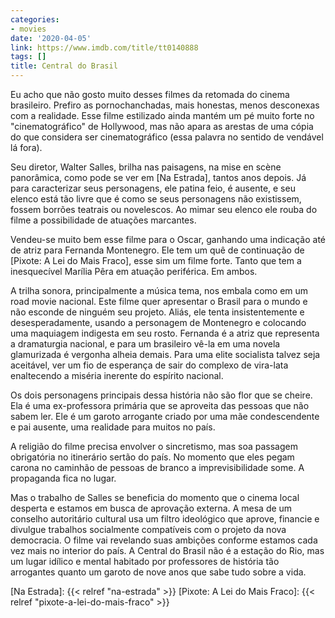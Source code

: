 ```yaml
---
categories:
- movies
date: '2020-04-05'
link: https://www.imdb.com/title/tt0140888
tags: []
title: Central do Brasil
---
```


Eu acho que não gosto muito desses filmes da retomada do cinema brasileiro. Prefiro as pornochanchadas, mais honestas, menos desconexas com a realidade. Esse filme estilizado ainda mantém um pé muito forte no "cinematográfico" de Hollywood, mas não apara as arestas de uma cópia do que considera ser cinematográfico (essa palavra no sentido de vendável lá fora).

Seu diretor, Walter Salles, brilha nas paisagens, na mise en scène panorâmica, como pode se ver em [Na Estrada], tantos anos depois. Já para caracterizar seus personagens, ele patina feio, é ausente, e seu elenco está tão livre que é como se seus personagens não existissem, fossem borrões teatrais ou novelescos. Ao mimar seu elenco ele rouba do filme a possibilidade de atuações marcantes.

Vendeu-se muito bem esse filme para o Oscar, ganhando uma indicação até de atriz para Fernanda Montenegro. Ele tem um quê de continuação de [Pixote: A Lei do Mais Fraco], esse sim um filme forte. Tanto que tem a inesquecível Marília Pêra em atuação periférica. Em ambos.

A trilha sonora, principalmente a música tema, nos embala como em um road movie nacional. Este filme quer apresentar o Brasil para o mundo e não esconde de ninguém seu projeto. Aliás, ele tenta insistentemente e desesperadamente, usando a personagem de Montenegro e colocando uma maquiagem indigesta em seu rosto. Fernanda é a atriz que representa a dramaturgia nacional, e para um brasileiro vê-la em uma novela glamurizada é vergonha alheia demais. Para uma elite socialista talvez seja aceitável, ver um fio de esperança de sair do complexo de vira-lata enaltecendo a miséria inerente do espírito nacional.

Os dois personagens principais dessa história não são flor que se cheire. Ela é uma ex-professora primária que se aproveita das pessoas que não sabem ler. Ele é um garoto arrogante criado por uma mãe condescendente e pai ausente, uma realidade para muitos no país.

A religião do filme precisa envolver o sincretismo, mas soa passagem obrigatória no itinerário sertão do país. No momento que eles pegam carona no caminhão de pessoas de branco a imprevisibilidade some. A propaganda fica no lugar.

Mas o trabalho de Salles se beneficia do momento que o cinema local desperta e estamos em busca de aprovação externa. A mesa de um conselho autoritário cultural usa um filtro ideológico que aprove, financie e divulgue trabalhos socialmente compatíveis com o projeto da nova democracia. O filme vai revelando suas ambições conforme estamos cada vez mais no interior do país. A Central do Brasil não é a estação do Rio, mas um lugar idílico e mental habitado por professores de história tão arrogantes quanto um garoto de nove anos que sabe tudo sobre a vida.

[Na Estrada]: {{< relref "na-estrada" >}}
[Pixote: A Lei do Mais Fraco]: {{< relref "pixote-a-lei-do-mais-fraco" >}}